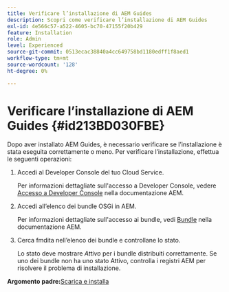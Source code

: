 ```yaml
---
title: Verificare l’installazione di AEM Guides
description: Scopri come verificare l’installazione di AEM Guides
exl-id: 4e566c57-a522-4605-bc70-47155f20b429
feature: Installation
role: Admin
level: Experienced
source-git-commit: 0513ecac38840a4cc649758bd1180edff1f8aed1
workflow-type: tm+mt
source-wordcount: '128'
ht-degree: 0%

---
```


# Verificare l’installazione di AEM Guides {#id213BD030FBE}

Dopo aver installato AEM Guides, è necessario verificare se l’installazione è stata eseguita correttamente o meno. Per verificare l’installazione, effettua le seguenti operazioni:

1. Accedi al Developer Console del tuo Cloud Service.

   Per informazioni dettagliate sull&#39;accesso a Developer Console, vedere [Accesso a Developer Console](https://experienceleague.adobe.com/docs/experience-manager-learn/cloud-service/debugging/debugging-aem-as-a-cloud-service/developer-console.html) nella documentazione AEM.

1. Accedi all’elenco dei bundle OSGi in AEM.

   Per informazioni dettagliate sull&#39;accesso ai bundle, vedi [Bundle](https://experienceleague.adobe.com/docs/experience-manager-learn/cloud-service/debugging/debugging-aem-as-a-cloud-service/developer-console.html?lang=en#bundles) nella documentazione AEM.

1. Cerca fmdita nell’elenco dei bundle e controllane lo stato.

   Lo stato deve mostrare *Attivo* per i bundle distribuiti correttamente. Se uno dei bundle non ha uno stato Attivo, controlla i registri AEM per risolvere il problema di installazione.


**Argomento padre:**&#x200B;[ Scarica e installa](download-install.md)
